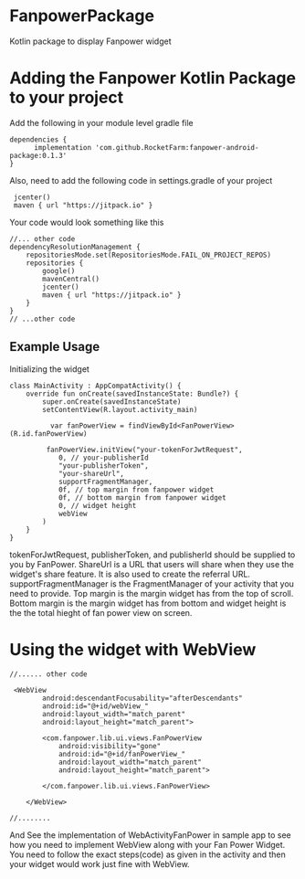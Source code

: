 # FanpowerPackage
Kotlin package to display Fanpower widget

# Adding the Fanpower Kotlin Package to your project
Add the following in your module level gradle file

```
dependencies {
      implementation 'com.github.RocketFarm:fanpower-android-package:0.1.3'
}
```

Also, need to add the following code in settings.gradle of your project 

```
 jcenter()
 maven { url "https://jitpack.io" }
```
Your code would look something like this
```
//... other code
dependencyResolutionManagement {
    repositoriesMode.set(RepositoriesMode.FAIL_ON_PROJECT_REPOS)
    repositories {
        google()
        mavenCentral()
        jcenter()
        maven { url "https://jitpack.io" }
    }
}
// ...other code
```

## Example Usage
 Initializing the widget

```
class MainActivity : AppCompatActivity() {
    override fun onCreate(savedInstanceState: Bundle?) {
        super.onCreate(savedInstanceState)
        setContentView(R.layout.activity_main)
        
          var fanPowerView = findViewById<FanPowerView>(R.id.fanPowerView)
        
         fanPowerView.initView("your-tokenForJwtRequest",
            0, // your-publisherId
            "your-publisherToken",
            "your-shareUrl",
            supportFragmentManager,
            0f, // top margin from fanpower widget
            0f, // bottom margin from fanpower widget
            0, // widget height
            webView
        )
    }
}
```
tokenForJwtRequest, publisherToken, and publisherId should be supplied to you by FanPower. ShareUrl is a URL that users will share when they use the widget's share feature. It is also used to create the referral URL. supportFragmentManager is the FragmentManager of your activity that you need to provide. 
Top margin is the margin widget has from the top of scroll. Bottom margin is the margin widget has from bottom and widget height is the the total hieght of fan power view on screen. 

# Using the widget with WebView 

```
//...... other code

 <WebView
        android:descendantFocusability="afterDescendants"
        android:id="@+id/webView_"
        android:layout_width="match_parent"
        android:layout_height="match_parent">

        <com.fanpower.lib.ui.views.FanPowerView
            android:visibility="gone"
            android:id="@+id/fanPowerView_"
            android:layout_width="match_parent"
            android:layout_height="match_parent">

        </com.fanpower.lib.ui.views.FanPowerView>

    </WebView>

//........

```

And See the implementation of WebActivityFanPower in sample app to see how you need to implement WebView along with your Fan Power Widget. You need to follow the exact steps(code) as given in the activity and then your widget would work just fine with WebView. 
